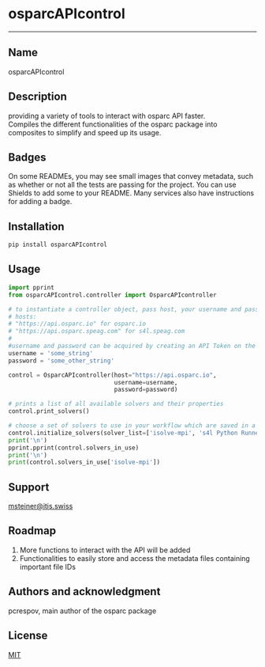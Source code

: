 # osparcAPIcontrol



***

## Name
osparcAPIcontrol

## Description
providing a variety of tools to interact with osparc API faster. <br /> 
Compiles the different functionalities of the osparc package into composites to simplify and speed up its usage. 
## Badges
On some READMEs, you may see small images that convey metadata, such as whether or not all the tests are passing for the project. You can use Shields to add some to your README. Many services also have instructions for adding a badge.

## Installation
```bash
pip install osparcAPIcontrol
```
## Usage
```python
import pprint
from osparcAPIcontrol.controller import OsparcAPIcontroller

# to instantiate a controller object, pass host, your username and password. 
# hosts:
# "https://api.osparc.io" for osparc.io
# "https://api.osparc.speag.com" for s4l.speag.com
#
#username and password can be acquired by creating an API Token on the respective website.
username = 'some_string'
password = 'some_other_string'

control = OsparcAPIcontroller(host="https://api.osparc.io",
                              username=username,
                              password=password)

# prints a list of all available solvers and their properties
control.print_solvers()

# choose a set of solvers to use in your workflow which are saved in a dictionary
control.initialize_solvers(solver_list=['isolve-mpi', 's4l Python Runner'])
print('\n')
pprint.pprint(control.solvers_in_use)
print('\n')
print(control.solvers_in_use['isolve-mpi'])
```
## Support
msteiner@itis.swiss

## Roadmap
1. More functions to interact with the API will be added
2. Functionalities to easily store and access the metadata files containing important file IDs

## Authors and acknowledgment
pcrespov, main author of the osparc package

## License
[MIT](https://choosealicense.com/licenses/mit/)

